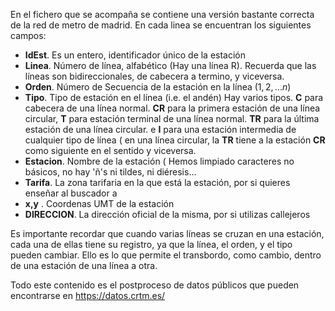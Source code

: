 En el fichero que se acompaña se contiene una versión bastante correcta de la red de metro de madrid.
En cada linea se encuentran los siguientes campos:
* **IdEst**. Es un entero, identificador único de la estación
* **Linea**. Número de línea, alfabético (Hay una línea R). Recuerda que las líneas son bidireccionales, de cabecera a termino, y viceversa.
* **Orden**. Número de Secuencia de la estación en la línea $( 1,2,... n)$
* **Tipo**. Tipo de estación en el línea (i.e. el andén) Hay varios tipos. **C** para cabecera de una línea normal. **CR** para la primera estación de una línea circular, **T**
  para estación terminal de una línea normal. **TR** para la última estación de una línea circular. e **I** para una estación intermedia de cualquier tipo de línea ( en una línea circular, la **TR** tiene
  a la estación **CR** como siguiente en el sentido y viceversa.
* **Estacion**. Nombre de la estación ( Hemos limpiado caracteres no básicos, no hay 'ñ's ni tildes, ni diéresis...
* **Tarifa**. La zona tarifaria en la que está la estación, por si quieres enseñar al buscador a 
* **x,y** . Coordenas UMT de la estación
* **DIRECCION**. La dirección oficial de la misma, por si utilizas callejeros

Es importante recordar que cuando varias líneas se cruzan en una estación, cada una de ellas tiene su registro, ya que la línea, el orden, y el tipo pueden cambiar. Ello es lo que permite el transbordo, como cambio, dentro de una estación de una línea a otra.

Todo este contenido es el postproceso de datos públicos que pueden encontrarse en https://datos.crtm.es/
